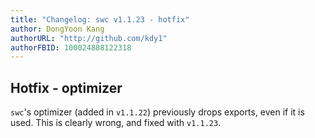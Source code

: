 ```yaml
---
title: "Changelog: swc v1.1.23 - hotfix"
author: DongYoon Kang
authorURL: "http://github.com/kdy1"
authorFBID: 100024888122318
---
```


## Hotfix - optimizer

`swc`'s optimizer (added in `v1.1.22`) previously drops exports, even if it is used. This is clearly wrong, and fixed with `v1.1.23`.

